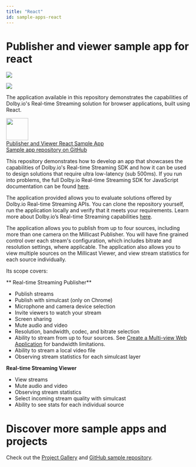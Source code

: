 ```yaml
---
title: "React"
id: sample-apps-react
---
```

# Publisher and viewer sample app for react


![](https://cdn.TODO.io/docs/readme/473e15d-01.00.00_Publisher_Documentation_1200x600.jpg)




![](https://cdn.TODO.io/docs/readme/3731c56-01.00.00_Viewer_Documentation_1200x600.jpg)



The application available in this repository demonstrates the capabilities of Dolby.io's Real-time Streaming solution for browser applications, built using React.

<div class="dolbyio-cards-container">
 <a class="dolbyio-card" href="https://github.com/dolbyio-samples/rts-app-react-publisher-viewer">
 <div class="dolbyio-card-image">
 <img width="60px" src="https://files.readme.io/a23db34-React-icon.svg"/>
 </div>
 <div class="dolbyio-card-header">Publisher and Viewer React Sample App</div>
 <div class="dolbyio-card-description">
 Sample app repository on GitHub
 </div>
  </a>
</div>

This repository demonstrates how to develop an app that showcases the capabilities of Dolby.io's Real-time Streaming SDK and how it can be used to design solutions that require ultra low-latency (sub 500ms). If you run into problems, the full Dolby.io Real-time Streaming SDK for JavaScript documentation can be found [here](/millicast/client-sdks/web.md).

The application provided allows you to evaluate solutions offered by Dolby.io Real-time Streaming APIs. You can clone the repository yourself, run the application locally and verify that it meets your requirements. Learn more about Dolby.io’s Real-time Streaming capabilities [here](https://dolby.io/products/real-time-streaming/).

The application allows you to publish from up to four sources, including more than one camera on the Millicast Publisher. You will have fine grained control over each stream's configuration, which includes bitrate and resolution settings, where applicable. The application also allows you to view multiple sources on the Millicast Viewer, and view stream statistics for each source individually.

Its scope covers:

** Real-time Streaming Publisher**

- Publish streams
- Publish with simulcast (only on Chrome)
- Microphone and camera device selection
- Invite viewers to watch your stream
- Screen sharing
- Mute audio and video
- Resolution, bandwidth, codec, and bitrate selection
- Ability to stream from up to four sources. See [Create a Multi-view Web Application](/millicast/playback/multiview.md) for bandwidth limitations.
- Ability to stream a local video file
- Observing stream statistics for each simulcast layer

**Real-time Streaming Viewer**

- View streams
- Mute audio and video
- Observing stream statistics
- Select incoming stream quality with simulcast
- Ability to see stats for each individual source

# Discover more sample apps and projects

Check out the [Project Gallery](https://dolby.io/project-gallery/) and [GitHub sample repository](https://github.com/dolbyio-samples).
